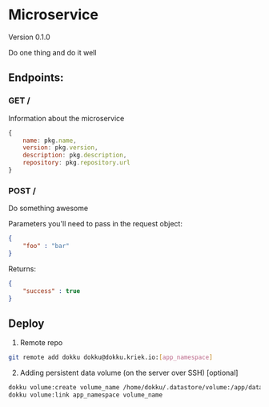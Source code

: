 Microservice
============

Version 0.1.0

Do one thing and do it well

## Endpoints:

### GET /
Information about the microservice

```js
{
	name: pkg.name,
	version: pkg.version,
	description: pkg.description,
	repository: pkg.repository.url 
}
```

### POST /
Do something awesome

Parameters you'll need to pass in the request object:

```json
{
	"foo" : "bar"
}
```

Returns:
```json
{
	"success" : true
}
```

## Deploy

1. Remote repo
```bash
git remote add dokku dokku@dokku.kriek.io:[app_namespace]
```

2. Adding persistent data volume (on the server over SSH) [optional]
```bash
dokku volume:create volume_name /home/dokku/.datastore/volume:/app/data
dokku volume:link app_namespace volume_name
```